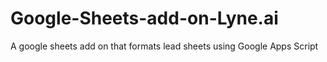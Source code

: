 # Google-Sheets-add-on-Lyne.ai
A google sheets add on that formats lead sheets using Google Apps Script
